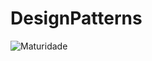 # DesignPatterns
![Maturidade](https://github.com/thiagobritorocha/DesignPatterns/blob/master/dp.png) 
